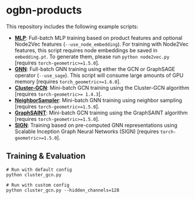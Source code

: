 # ogbn-products

This repository includes the following example scripts:

* **[MLP](https://github.com/snap-stanford/ogb/blob/master/examples/nodeproppred/products/mlp.py)**: Full-batch MLP training based on product features and optional Node2Vec features (`--use_node_embedding`). For training with Node2Vec features, this script requires node embeddings be saved in `embedding.pt`. To generate them, please run `python node2vec.py` [requires `torch-geometric>=1.5.0`].
* **[GNN](https://github.com/snap-stanford/ogb/blob/master/examples/nodeproppred/products/gnn.py)**: Full-batch GNN training using either the GCN or GraphSAGE operator (`--use_sage`). This script will consume large amounts of GPU memory [requires `torch_geometric>=1.6.0`].
* **[Cluster-GCN](https://github.com/snap-stanford/ogb/blob/master/examples/nodeproppred/products/cluster_gcn.py)**: Mini-batch GCN training using the Cluster-GCN algorithm [requires `torch-geometric>= 1.4.3`].
* **[NeighborSampler](https://github.com/rusty1s/pytorch_geometric/blob/master/examples/ogbn_products_sage.py)**: Mini-batch GNN training using neighbor sampling [requires `torch-geometric>=1.5.0`].
* **[GraphSAINT](https://github.com/snap-stanford/ogb/blob/master/examples/nodeproppred/products/graph_saint.py)**: Mini-batch GCN training using the GraphSAINT algorithm [requires `torch-geometric>=1.5.0`].
* **[SIGN](https://github.com/snap-stanford/ogb/blob/master/examples/nodeproppred/products/sign.py)**: Training based on pre-computed GNN representations using Scalable Inception Graph Neural Networks (SIGN) [requires `torch-geometric>=1.5.0`].

## Training & Evaluation

```
# Run with default config
python cluster_gcn.py

# Run with custom config
python cluster_gcn.py --hidden_channels=128
```
